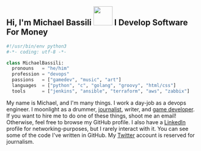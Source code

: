 <h2> Hi, I'm Michael Bassili <img src="https://media.giphy.com/media/mGcNjsfWAjY5AEZNw6/giphy.gif" width="50"> I Develop Software For Money</h2>

```python
#!/usr/bin/env python3
#-*- coding: utf-8 -*-

class MichaelBassili: 
  pronouns   = "he/him"
  profession = "devops"
  passions   = ["gamedev", "music", "art"]
  languages  = ["python", "c", "golang", "groovy", "html/css"]
  tools      = ["jenkins", "ansible", "terraform", "aws", "zabbix"]
```

My name is Michael, and I'm many things. I work a day-job as a devops engineer. I moonlight as a drummer, [journalist](https://muckrack.com/michaelbassili), writer, and [game developer](https://aquinasgames.ca/). If you want to hire me to do one of these things, shoot me an email! Otherwise, feel free to browse my GitHub profile. I also have a [LinkedIn](https://www.linkedin.com/in/michael-bassili/) profile for networking-purposes, but I rarely interact with it. You can see some of the code I've written in GitHub. My [Twitter](https://twitter.com/michaelbassili) account is reserved for journalism.

